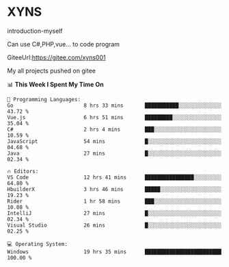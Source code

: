 # XYNS
introduction-myself

Can use C#,PHP,vue... to code program

GiteeUrl:https://gitee.com/xyns001

My all projects pushed on gitee

<!--START_SECTION:waka-->
📊 **This Week I Spent My Time On** 

```text
💬 Programming Languages: 
Go                       8 hrs 33 mins       ███████████░░░░░░░░░░░░░░   43.72 % 
Vue.js                   6 hrs 51 mins       █████████░░░░░░░░░░░░░░░░   35.04 % 
C#                       2 hrs 4 mins        ███░░░░░░░░░░░░░░░░░░░░░░   10.59 % 
JavaScript               54 mins             █░░░░░░░░░░░░░░░░░░░░░░░░   04.68 % 
Java                     27 mins             █░░░░░░░░░░░░░░░░░░░░░░░░   02.34 % 

🔥 Editors: 
VS Code                  12 hrs 41 mins      ████████████████░░░░░░░░░   64.80 % 
HbuilderX                3 hrs 46 mins       █████░░░░░░░░░░░░░░░░░░░░   19.23 % 
Rider                    1 hr 58 mins        ███░░░░░░░░░░░░░░░░░░░░░░   10.08 % 
IntelliJ                 27 mins             █░░░░░░░░░░░░░░░░░░░░░░░░   02.34 % 
Visual Studio            26 mins             █░░░░░░░░░░░░░░░░░░░░░░░░   02.25 % 

💻 Operating System: 
Windows                  19 hrs 35 mins      █████████████████████████   100.00 % 
```


<!--END_SECTION:waka-->
